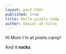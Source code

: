 ```yaml
---
layout: post.html
published: true
title: Hello pixels camp
author: Daniel da Silva
---
```

Hi Mom I'm at pixels.camp!

And it **rocks**